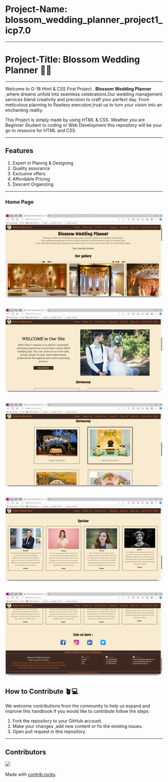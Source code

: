 # Project-Name: blossom_wedding_planner_project1_icp7.0
---
# Project-Title: Blossom Wedding Planner 💞✨
---
Welcome to G-18 Html & CSS First Project . **Blossom Wedding Planner** ,where dreams unfold into seamless celebrations.Our wedding management services blend creativity and precision to craft your perfect day. From meticulous planning to flawless execution,trust us to turn your vision into an enchanting reality.

This Project is simply made by using HTML & CSS. Weather you are Beginner Student to coding or Web Development this repository will be your go to resource for HTML and CSS.

---
## Features
1. Expert in Plannig & Designing
2. Quality assurance
3. Exclusive offers
4. Affordable Pricing
5. Descent Organizing
---

### Home Page
![Home Page](./img/home-ss.png)
---
![Home Page](./img/home2-ss.png)
---
![Home Page](./img/home3-ss.png)
---
![Home Page](./img/home4-ss.png)
---
![Home Page](./img/home5-ss.png)
---

## How to Contribute 🪴💻

We welcome contributions from the community to help us expand and improve this handbook if you would like to contribute follow the steps:

1. Fork the repository to your GitHub account.
2. Make your changes ,add new content or fix the existing issues.
3. Open pull request in this repository.

---

## Contributors

<a href="https://github.com/rutu-jadhav1/blossom_wedding_planner_project1_icp7.0/graphs/contributors">
  <img src="https://contrib.rocks/image?repo=rutu-jadhav1/blossom_wedding_planner_project1_icp7.0" />
</a>

Made with [contrib.rocks](https://contrib.rocks).
  




















